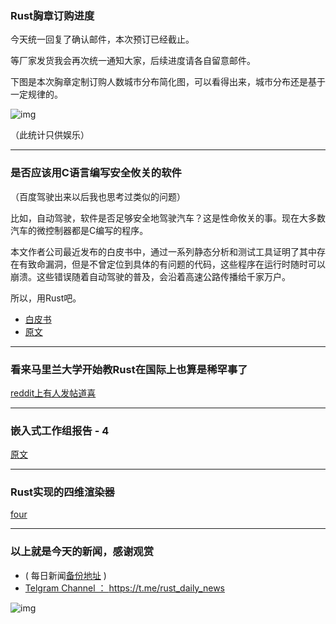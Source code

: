 ### Rust胸章订购进度

今天统一回复了确认邮件，本次预订已经截止。

等厂家发货我会再次统一通知大家，后续进度请各自留意邮件。

下图是本次胸章定制订购人数城市分布简化图 ​​​，可以看得出来，城市分布还是基于一定规律的。

![img](https://wx1.sinaimg.cn/mw690/71684decly1fqtbr9j3ztj20nw0em76o.jpg)

（此统计只供娱乐）

---


### 是否应该用C语言编写安全攸关的软件

（百度驾驶出来以后我也思考过类似的问题）

比如，自动驾驶，软件是否足够安全地驾驶汽车？这是性命攸关的事。现在大多数汽车的微控制器都是C编写的程序。

本文作者公司最近发布的白皮书中，通过一系列静态分析和测试工具证明了其中存在有致命漏洞，但是不曾定位到具体的有问题的代码，这些程序在运行时随时可以崩溃。这些错误随着自动驾驶的普及，会沿着高速公路传播给千家万户。

所以，用Rust吧。

- [白皮书]( https://static1.squarespace.com/static/5a60ec649f8dce866f011db6/t/5ad016871ae6cf72ec208cb8/1523586697234/The+Challenge+of+Using+C+in+Safety-Critical+Applications.pdf)
- [原文](https://medium.com/@PolySync/should-safety-critical-software-be-written-in-c-1b27adc76e4e)

---

### 看来马里兰大学开始教Rust在国际上也算是稀罕事了

[reddit上有人发帖道喜](https://www.reddit.com/r/rust/comments/8fmk1j/rust_being_taught_at_university_of_maryland/)

---

### 嵌入式工作组报告 - 4

[原文](https://internals.rust-lang.org/t/the-embedded-working-group-newsletter-4/7414)

---

### Rust实现的四维渲染器

[four](https://github.com/mwalczyk/four)

---

### 以上就是今天的新闻，感谢观赏

- ( 每日新闻[备份地址](https://github.com/RustStudy/rust_daily_news) )
- [Telgram Channel ： https://t.me/rust_daily_news ](https://t.me/rust_daily_news )

![img](https://wx3.sinaimg.cn/mw690/71684decgy1fqhsm61fkpj204e04aq3j.jpg)
